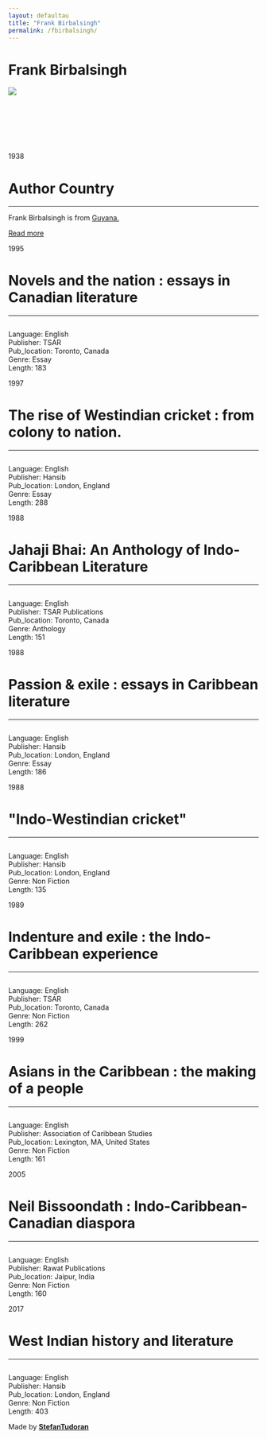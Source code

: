 ```yaml
---
layout: defaultau
title: "Frank Birbalsingh"
permalink: /fbirbalsingh/
---
```

<!-- partial:index.partial.html -->
<div class="content">
    <h1>Frank Birbalsingh</h1>
    <div class="quote">
        <div><img src="https://s1.stabroeknews.com/images/2016/03/20160313Frank-Birbalsingh-277x250.jpg" class="logo"></div>
    </div>
    <div class="timeline">
        <div style="padding-bottom:100px;"></div>
        <div class="block">
            <div class="date right"><p class="right"> 1938 </p></div>
            <div class="dot"></div>
            <div class="left first">
            <div class="author_country">
                <h1>Author Country</h1><hr>
          <div class="aclocation">  <p>Frank Birbalsingh is from <a href="{{ site.baseurl }}/62">Guyana.</a></p></div>
              <div class="acreadmore">  <a href="NA" target="_blank">Read more</a></div>
            </div>
            </div>
        </div>
        <div class="block">
            <div class="date left"><p class="left">1995</p></div>
            <div class="dot"></div>
            <div class="right">
                <h1>Novels and the nation : essays in Canadian literature</h1><hr>
                <p><img src=""></p>
                <p>
                Language: English<br/>
                Publisher: TSAR<br/>
                Pub_location: Toronto, Canada<br/>
                Genre: Essay<br/>
                Length: 183</p>
            </div>
        </div>
        <div class="block">
            <div class="date right"><p class="right">1997</p></div>
            <div class="dot"></div>
            <div class="left hide">
                <h1>The rise of Westindian cricket : from colony to nation.</h1><hr>
                <p><img src=""></p>
                <p>
                Language: English<br/>
                Publisher: Hansib<br/>
                Pub_location: London, England<br/>
                Genre: Essay<br/>
                Length: 288</p>
            </div>
        </div>
        <div class="block">
            <div class="date left"><p class="left">1988</p></div>
            <div class="dot"></div>
            <div class="right hide">
                <h1>Jahaji Bhai: An Anthology of Indo-Caribbean Literature</h1><hr>
                <p><img src=""></p>
                <p>Language: English<br/>
                Publisher: TSAR Publications<br/>
                Pub_location: Toronto, Canada<br/>
                Genre: Anthology<br/>
                Length: 151</p>
            </div>
        </div>
        <div class="block">
            <div class="date right"><p class="right">1988</p></div>
            <div class="dot"></div>
            <div class="left hide">
                <h1>Passion & exile : essays in Caribbean literature</h1><hr>
                <p><img src=""></p>
                <p>Language: English<br/>
                Publisher: Hansib<br/>
                Pub_location: London, England<br/>
                Genre: Essay<br/>
                Length: 186</p>
            </div>
        </div>
        <div class="block">
            <div class="date left"><p class="left">1988</p></div>
            <div class="dot"></div>
            <div class="right hide">
                <h1>"Indo-Westindian cricket"</h1><hr>
                <p><img src=""></p>
                <p>Language: English<br/>
                Publisher: Hansib<br/>
                Pub_location: London, England<br/>
                Genre: Non Fiction<br/>
                Length: 135</p>
            </div>
        </div>
        <div class="block">
            <div class="date right"><p class="right">1989</p></div>
            <div class="dot"></div>
            <div class="left hide">
                <h1>Indenture and exile : the Indo-Caribbean experience</h1><hr>
                <p><img src=""></p>
                <p>Language: English<br/>
                Publisher: TSAR<br/>
                Pub_location: Toronto, Canada<br/>
                Genre: Non Fiction<br/>
                Length: 262</p>
            </div>
        </div>
        <div class="block">
            <div class="date left"><p class="left">1999</p></div>
            <div class="dot"></div>
            <div class="right hide">
                <h1>Asians in the Caribbean : the making of a people</h1><hr>
                <p><img src=""></p>
                <p>Language: English<br/>
                Publisher: Association of Caribbean Studies<br/>
                Pub_location: Lexington, MA, United States<br/>
                Genre: Non Fiction<br/>
                Length: 161</p>
            </div>
        </div>
        <div class="block">
            <div class="date right"><p class="right">2005</p></div>
            <div class="dot"></div>
            <div class="left hide">
                <h1>Neil Bissoondath : Indo-Caribbean-Canadian diaspora</h1><hr>
                <p><img src=""></p>
                <p>Language: English<br/>
                Publisher: Rawat Publications<br/>
                Pub_location: Jaipur, India<br/>
                Genre: Non Fiction<br/>
                Length: 160</p>
            </div>
        </div>
        <div class="block">
            <div class="date left"><p class="left">2017</p></div>
            <div class="dot"></div>
            <div class="right hide">
                <h1>West Indian history and literature</h1><hr>
                <p><img src=""></p>
                <p>Language: English<br/>
                Publisher: Hansib<br/>
                Pub_location: London, England<br/>
                Genre: Non Fiction<br/>
                Length: 403</p>
            </div>
        </div>
        <div id="footer">
        <p id="copyright">Made by&nbsp;<strong><a href="https://www.linkedin.com/in/nicolae-stefan-tudoran-b02291127/" target="_blank">StefanTudoran</a></strong></p>
    </div>
</div>
<!-- partial -->
  <script src='https://cdnjs.cloudflare.com/ajax/libs/jquery/3.1.1/jquery.min.js'></script><script  src="assets/js/authorscript.js"></script>
